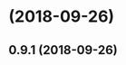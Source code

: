 <a name=""></a>
# [](https://github.com/miquido/observable/compare/v0.9.1...v) (2018-09-26)



<a name="0.9.1"></a>
## 0.9.1 (2018-09-26)



